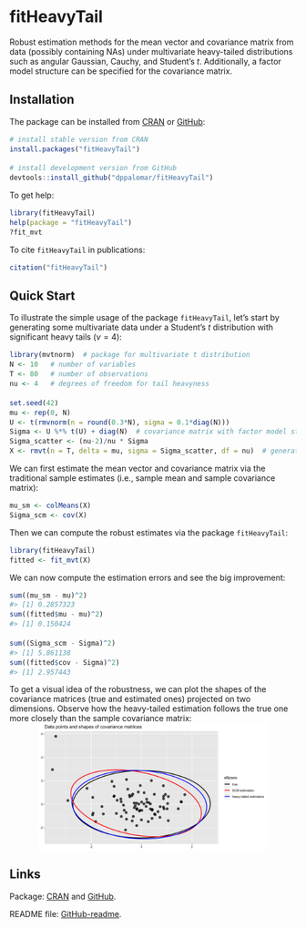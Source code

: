 <!-- README.md is generated from README.Rmd. Please edit that file -->

fitHeavyTail
============

<!---
[![CRAN_Status_Badge](https://www.r-pkg.org/badges/version/fitHeavyTail)](https://CRAN.R-project.org/package=fitHeavyTail)
[![CRAN Downloads](https://cranlogs.r-pkg.org/badges/fitHeavyTail)](https://CRAN.R-project.org/package=fitHeavyTail)
[![CRAN Downloads Total](https://cranlogs.r-pkg.org/badges/grand-total/fitHeavyTail?color=brightgreen)](https://CRAN.R-project.org/package=fitHeavyTail)
--->

Robust estimation methods for the mean vector and covariance matrix from
data (possibly containing NAs) under multivariate heavy-tailed
distributions such as angular Gaussian, Cauchy, and Student’s *t*.
Additionally, a factor model structure can be specified for the
covariance matrix.

Installation
------------

The package can be installed from
[CRAN](https://CRAN.R-project.org/package=fitHeavyTail) or
[GitHub](https://github.com/dppalomar/fitHeavyTail):

``` r
# install stable version from CRAN
install.packages("fitHeavyTail")

# install development version from GitHub
devtools::install_github("dppalomar/fitHeavyTail")
```

To get help:

``` r
library(fitHeavyTail)
help(package = "fitHeavyTail")
?fit_mvt
```

To cite `fitHeavyTail` in publications:

``` r
citation("fitHeavyTail")
```

Quick Start
-----------

To illustrate the simple usage of the package `fitHeavyTail`, let’s
start by generating some multivariate data under a Student’s *t*
distribution with significant heavy tails (*ν* = 4):

``` r
library(mvtnorm)  # package for multivariate t distribution
N <- 10   # number of variables
T <- 80   # number of observations
nu <- 4   # degrees of freedom for tail heavyness

set.seed(42)
mu <- rep(0, N)
U <- t(rmvnorm(n = round(0.3*N), sigma = 0.1*diag(N)))
Sigma <- U %*% t(U) + diag(N)  # covariance matrix with factor model structure
Sigma_scatter <- (nu-2)/nu * Sigma
X <- rmvt(n = T, delta = mu, sigma = Sigma_scatter, df = nu)  # generate data
```

We can first estimate the mean vector and covariance matrix via the
traditional sample estimates (i.e., sample mean and sample covariance
matrix):

``` r
mu_sm <- colMeans(X)
Sigma_scm <- cov(X)
```

Then we can compute the robust estimates via the package `fitHeavyTail`:

``` r
library(fitHeavyTail)
fitted <- fit_mvt(X)
```

We can now compute the estimation errors and see the big improvement:

``` r
sum((mu_sm - mu)^2)
#> [1] 0.2857323
sum((fitted$mu - mu)^2)
#> [1] 0.150424

sum((Sigma_scm - Sigma)^2)
#> [1] 5.861138
sum((fitted$cov - Sigma)^2)
#> [1] 2.957443
```

To get a visual idea of the robustness, we can plot the shapes of the
covariance matrices (true and estimated ones) projected on two
dimensions. Observe how the heavy-tailed estimation follows the true one
more closely than the sample covariance matrix:
<img src="man/figures/README-ellipses-1.png" width="80%" style="display: block; margin: auto;" />

<!---
## Documentation
For more detailed information, please check the
[vignette](https://CRAN.R-project.org/package=fitHeavyTail/vignettes/CovarianceEstimationHeavyTail.html).
--->

Links
-----

Package: [CRAN](https://CRAN.R-project.org/package=fitHeavyTail) and
[GitHub](https://github.com/dppalomar/fitHeavyTail).

README file:
[GitHub-readme](https://github.com/dppalomar/fitHeavyTail/blob/master/README.md).
<!---
Vignette: [CRAN-vignette](https://CRAN.R-project.org/package=fitHeavyTail/vignettes/CovarianceEstimationHeavyTail.html).
--->

